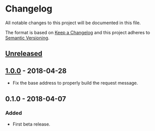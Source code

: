 # Changelog
All notable changes to this project will be documented in this file.

The format is based on [Keep a Changelog](http://keepachangelog.com/en/1.0.0/)
and this project adheres to [Semantic Versioning](http://semver.org/spec/v2.0.0.html).

## [Unreleased]

## [1.0.0] - 2018-04-28
-  Fix the base address to properly build the request message.

## 0.1.0 - 2018-04-07
### Added
- First beta release.

[Unreleased]: https://github.com/RobJohnston/EzBtc.Api/compare/v1.0.0...HEAD
[1.0.0]: https://github.com/RobJohnston/EzBtc.Api/compare/v0.1.0-beta...v1.0.0
